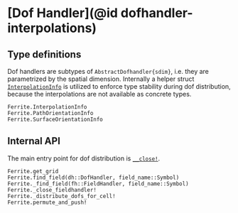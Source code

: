 # [Dof Handler](@id dofhandler-interpolations)

## Type definitions

Dof handlers are subtypes of `AbstractDofhandler{sdim}`, i.e. they are
parametrized by the spatial dimension. Internally a helper struct [`InterpolationInfo`](@ref) is utilized to enforce type stability during
dof distribution, because the interpolations are not available as concrete
types.

```@docs
Ferrite.InterpolationInfo
Ferrite.PathOrientationInfo
Ferrite.SurfaceOrientationInfo
```


## Internal API

The main entry point for dof distribution is [`__close!`](@ref).

```@docs
Ferrite.get_grid
Ferrite.find_field(dh::DofHandler, field_name::Symbol)
Ferrite._find_field(fh::FieldHandler, field_name::Symbol)
Ferrite._close_fieldhandler!
Ferrite._distribute_dofs_for_cell!
Ferrite.permute_and_push!
```
